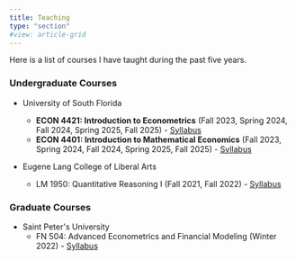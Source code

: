 ```yaml
---
title: Teaching
type: "section"
#view: article-grid
---
```


Here is a list of courses I have taught during the past five years.

### Undergraduate Courses
* University of South Florida
    * **ECON 4421: Introduction to Econometrics** (Fall 2023, Spring 2024, Fall 2024, Spring 2025, Fall 2025) - [Syllabus](/syllabi/ECO4421_syllabus_fall2025.pdf)
    * **ECON 4401: Introduction to Mathematical Economics** (Fall 2023, Spring 2024, Fall 2024, Spring 2025, Fall 2025) - [Syllabus](/syllabi/ECO4401_syllabus_f25.pdf)

* Eugene Lang College of Liberal Arts
    * LM 1950: Quantitative Reasoning I (Fall 2021, Fall 2022) - [Syllabus](/syllabi/LM1950_syllabus_fall2022.pdf)

### Graduate Courses
* Saint Peter's University
    * FN 504: Advanced Econometrics and Financial Modeling (Winter 2022) - [Syllabus](/syllabi/FN504_syllabus_winter2022.pdf)

